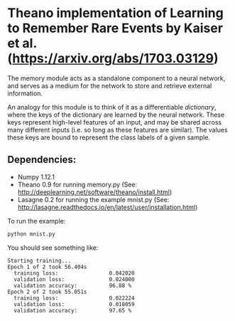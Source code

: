 # Theano implementation of Learning to Remember Rare Events by Kaiser et al. (https://arxiv.org/abs/1703.03129)

The memory module acts as a standalone component to a neural network, and serves as a medium for the network to store and retrieve external information. 

An analogy for this module is to think of it as a differentiable *dictionary*, where the keys of the dictionary are learned by the neural network. These keys represent high-level features of an input, and may be shared across many different inputs (i.e. so long as these features are similar). The values these keys are bound to represent the class labels of a given sample. 

## Dependencies:
* Numpy 1.12.1
* Theano 0.9 for running memory.py (See: http://deeplearning.net/software/theano/install.html)
* Lasagne 0.2 for running the example mnist.py (See: http://lasagne.readthedocs.io/en/latest/user/installation.html)

To run the example:

```python
python mnist.py
```

You should see something like:

```
Starting training...
Epoch 1 of 2 took 56.404s
  training loss:                0.042020
  validation loss:              0.024000
  validation accuracy:          96.88 %
Epoch 2 of 2 took 55.051s
  training loss:                0.022224
  validation loss:              0.018059
  validation accuracy:          97.65 %
```
